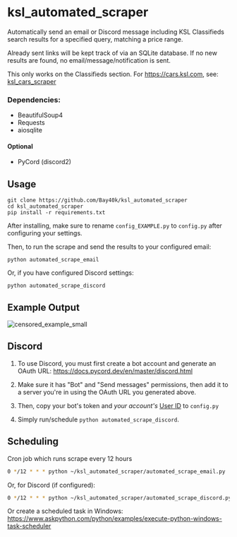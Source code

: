 # ksl_automated_scraper

Automatically send an email or Discord message including KSL Classifieds search results for a specified query, matching a price range.

Already sent links will be kept track of via an SQLite database. If no new results are found, no email/message/notification is sent.

This only works on the Classifieds section. For https://cars.ksl.com, see: [ksl_cars_scraper](https://github.com/Bay40k/ksl_cars_scraper_api)


### Dependencies:
- BeautifulSoup4
- Requests
- aiosqlite

#### Optional
- PyCord (discord2)

## Usage
```
git clone https://github.com/Bay40k/ksl_automated_scraper
cd ksl_automated_scraper
pip install -r requirements.txt
```
After installing, make sure to rename `config_EXAMPLE.py` to `config.py` after configuring your settings.

Then, to run the scrape and send the results to your configured email:
```commandline
python automated_scrape_email
```
Or, if you have configured Discord settings:
```commandline
python automated_scrape_discord
```

## Example Output
![censored_example_small](https://user-images.githubusercontent.com/8551516/156336122-a68c2b10-013f-4d7a-b2fb-6af9096079a5.jpg)


## Discord
1. To use Discord, you must first create a bot account and generate an OAuth URL:
https://docs.pycord.dev/en/master/discord.html

2. Make sure it has "Bot" and "Send messages" permissions, then add it to a server you're in using the OAuth URL you generated above.

3. Then, copy your bot's token and *your account's* [User ID](https://support.discord.com/hc/en-us/articles/206346498-Where-can-I-find-my-User-Server-Message-ID-) to `config.py`

4. Simply run/schedule `python automated_scrape_discord`.

## Scheduling

Cron job which runs scrape every 12 hours
```bash
0 */12 * * * python ~/ksl_automated_scraper/automated_scrape_email.py
```
Or, for Discord (if configured):
```bash
0 */12 * * * python ~/ksl_automated_scraper/automated_scrape_discord.py
```

Or create a scheduled task in Windows: https://www.askpython.com/python/examples/execute-python-windows-task-scheduler
